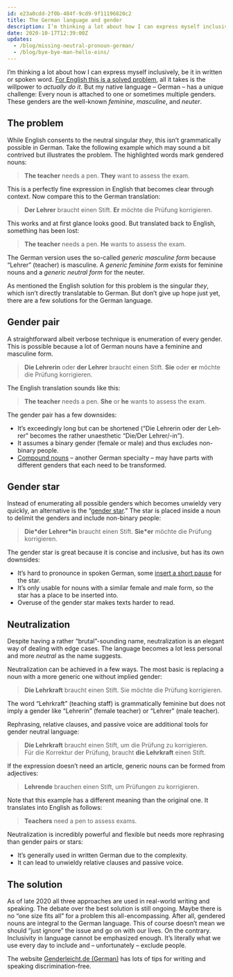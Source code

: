 ```yaml
---
id: e23a0cdd-2f0b-484f-9cd9-9f11196820c2
title: The German language and gender
description: I’m thinking a lot about how I can express myself inclusively, be it in written or spoken word.
date: 2020-10-17T12:39:00Z
updates:
  - /blog/missing-neutral-pronoun-german/
  - /blog/bye-bye-man-hello-eins/
---
```


I’m thinking a lot about how I can express myself inclusively, be it in written or spoken word. [For English this is a solved problem](https://en.wikipedia.org/wiki/Singular_they), all it takes is the willpower to _actually do it_. But my native language – German – has a unique challenge: Every noun is attached to one or sometimes multiple genders. These genders are the well-known _feminine_, _masculine_, and _neuter_.

## The problem

While English consents to the neutral singular _they_, this isn’t grammatically possible in German. Take the following example which may sound a bit contrived but illustrates the problem. The highlighted words mark gendered nouns:

> <span lang=en translate=no>**The teacher** needs a pen. **They** want to assess the exam.</span>

This is a perfectly fine expression in English that becomes clear through context. Now compare this to the German translation:

> <span lang=de translate=no>**Der Lehrer** braucht einen Stift. **Er** möchte die Prüfung korrigieren.</span>

This works and at first glance looks good. But translated back to English, something has been lost:

> <span lang=en translate=no>**The teacher** needs a pen. **He** wants to assess the exam.</span>

The German version uses the so-called _generic masculine form_ because “<span lang=de translate=no>Lehrer</span>” (teacher) is masculine. A _generic feminine form_ exists for feminine nouns and a _generic neutral form_ for the neuter.

As mentioned the English solution for this problem is the singular _they_, which isn’t directly translatable to German. But don’t give up hope just yet, there are a few solutions for the German language.

## Gender pair

A straightforward albeit verbose technique is enumeration of every gender. This is possible because a lot of German nouns have a feminine and masculine form.

> <span lang=de translate=no>**Die Lehrerin** oder **der Lehrer** braucht einen Stift. **Sie** oder **er** möchte die Prüfung korrigieren.</span>

The English translation sounds like this:

> <span lang=en translate=no>**The teacher** needs a pen. **She** or **he** wants to assess the exam.</span>

The gender pair has a few downsides:

* It’s exceedingly long but can be shortened (“<span lang=de translate=no>Die Lehrerin oder der Lehrer</span>” becomes the rather unaesthetic “<span lang=de translate=no>Die/Der Lehrer/-in</span>”).
* It assumes a binary gender (female or male) and thus excludes non-binary people.
* [Compound nouns](https://en.wikipedia.org/wiki/German_nouns#Compounds) – another German specialty – may have parts with different genders that each need to be transformed.

## Gender star

Instead of enumerating all possible genders which becomes unwieldy very quickly, an alternative is the “[gender star](https://en.wikipedia.org/wiki/Gender_star).” The star is placed inside a noun to delimit the genders and include non-binary people:

> <span lang=de translate=no>**Die&ast;der Lehrer&ast;in** braucht einen Stift. **Sie&ast;er** möchte die Prüfung korrigieren.</span>

The gender star is great because it is concise and inclusive, but has its own downsides:

* It’s hard to pronounce in spoken German, some [insert a short pause](https://en.wikipedia.org/wiki/Glottal_stop) for the star.
* It’s only usable for nouns with a similar female and male form, so the star has a place to be inserted into.
* Overuse of the gender star makes texts harder to read.

## Neutralization

Despite having a rather “brutal”-sounding name, neutralization is an elegant way of dealing with edge cases. The language becomes a lot less personal and more _neutral_ as the name suggests.

Neutralization can be achieved in a few ways. The most basic is replacing a noun with a more generic one without implied gender:

> <span lang=de translate=no>**Die Lehrkraft** braucht einen Stift. Sie möchte die Prüfung korrigieren.</span>

The word “<span lang=de translate=no>Lehrkraft</span>” (teaching staff) is grammatically feminine but does not imply a gender like “<span lang=de translate=no>Lehrerin</span>” (female teacher) or “<span lang=de translate=no>Lehrer</span>” (male teacher).

Rephrasing, relative clauses, and passive voice are additional tools for gender neutral language:

> <span lang=de translate=no>**Die Lehrkraft** braucht einen Stift, um die Prüfung zu korrigieren.<br>
> Für die Korrektur der Prüfung, braucht **die Lehrkraft** einen Stift.</span>

If the expression doesn’t need an article, generic nouns can be formed from adjectives:

> <span lang=de translate=no>**Lehrende** brauchen einen Stift, um Prüfungen zu korrigieren.</span>

Note that this example has a different meaning than the original one. It translates into English as follows:

> <span lang=en translate=no>**Teachers** need a pen to assess exams.</span>

Neutralization is incredibly powerful and flexible but needs more rephrasing than gender pairs or stars:

* It’s generally used in written German due to the complexity.
* It can lead to unwieldy relative clauses and passive voice.

## The solution

As of late 2020 all three approaches are used in real-world writing and speaking. The debate over the best solution is still ongoing. Maybe there is no “one size fits all” for a problem this all-encompassing. After all, gendered nouns are integral to the German language. This of course doesn’t mean we should “just ignore” the issue and go on with our lives. On the contrary. Inclusivity in language cannot be emphasized enough. It’s literally what we use every day to include and – unfortunately – exclude people.

The website [Genderleicht.de (German)](https://www.genderleicht.de) has lots of tips for writing and speaking discrimination-free.

